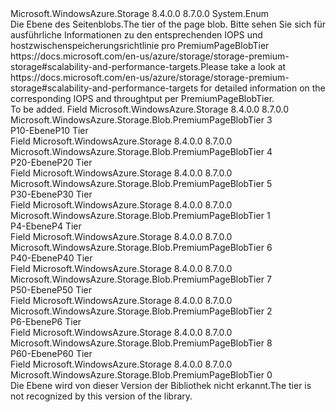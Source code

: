 <Type Name="PremiumPageBlobTier" FullName="Microsoft.WindowsAzure.Storage.Blob.PremiumPageBlobTier">
  <TypeSignature Language="C#" Value="public enum PremiumPageBlobTier" />
  <TypeSignature Language="ILAsm" Value=".class public auto ansi sealed PremiumPageBlobTier extends System.Enum" />
  <TypeSignature Language="DocId" Value="T:Microsoft.WindowsAzure.Storage.Blob.PremiumPageBlobTier" />
  <TypeSignature Language="VB.NET" Value="Public Enum PremiumPageBlobTier" />
  <TypeSignature Language="F#" Value="type PremiumPageBlobTier = " />
  <AssemblyInfo>
    <AssemblyName>Microsoft.WindowsAzure.Storage</AssemblyName>
    <AssemblyVersion>8.4.0.0</AssemblyVersion>
    <AssemblyVersion>8.7.0.0</AssemblyVersion>
  </AssemblyInfo>
  <Base>
    <BaseTypeName>System.Enum</BaseTypeName>
  </Base>
  <Docs>
    <summary>
            <span data-ttu-id="31c48-101">Die Ebene des Seitenblobs.</span><span class="sxs-lookup"><span data-stu-id="31c48-101">The tier of the page blob.</span></span>
            <span data-ttu-id="31c48-102">Bitte sehen Sie sich für ausführliche Informationen zu den entsprechenden IOPS und hostzwischenspeicherungsrichtlinie pro PremiumPageBlobTier https://docs.microsoft.com/en-us/azure/storage/storage-premium-storage#scalability-and-performance-targets.</span><span class="sxs-lookup"><span data-stu-id="31c48-102">Please take a look at https://docs.microsoft.com/en-us/azure/storage/storage-premium-storage#scalability-and-performance-targets for detailed information on the corresponding IOPS and throughtput per PremiumPageBlobTier.</span></span>
            </summary>
    <remarks>To be added.</remarks>
  </Docs>
  <Members>
    <Member MemberName="P10">
      <MemberSignature Language="C#" Value="P10" />
      <MemberSignature Language="ILAsm" Value=".field public static literal valuetype Microsoft.WindowsAzure.Storage.Blob.PremiumPageBlobTier P10 = int32(3)" />
      <MemberSignature Language="DocId" Value="F:Microsoft.WindowsAzure.Storage.Blob.PremiumPageBlobTier.P10" />
      <MemberSignature Language="VB.NET" Value="P10" />
      <MemberSignature Language="F#" Value="P10 = 3" Usage="Microsoft.WindowsAzure.Storage.Blob.PremiumPageBlobTier.P10" />
      <MemberType>Field</MemberType>
      <AssemblyInfo>
        <AssemblyName>Microsoft.WindowsAzure.Storage</AssemblyName>
        <AssemblyVersion>8.4.0.0</AssemblyVersion>
        <AssemblyVersion>8.7.0.0</AssemblyVersion>
      </AssemblyInfo>
      <ReturnValue>
        <ReturnType>Microsoft.WindowsAzure.Storage.Blob.PremiumPageBlobTier</ReturnType>
      </ReturnValue>
      <MemberValue>3</MemberValue>
      <Docs>
        <summary>
            <span data-ttu-id="31c48-103">P10-Ebene</span><span class="sxs-lookup"><span data-stu-id="31c48-103">P10 Tier</span></span>
            </summary>
      </Docs>
    </Member>
    <Member MemberName="P20">
      <MemberSignature Language="C#" Value="P20" />
      <MemberSignature Language="ILAsm" Value=".field public static literal valuetype Microsoft.WindowsAzure.Storage.Blob.PremiumPageBlobTier P20 = int32(4)" />
      <MemberSignature Language="DocId" Value="F:Microsoft.WindowsAzure.Storage.Blob.PremiumPageBlobTier.P20" />
      <MemberSignature Language="VB.NET" Value="P20" />
      <MemberSignature Language="F#" Value="P20 = 4" Usage="Microsoft.WindowsAzure.Storage.Blob.PremiumPageBlobTier.P20" />
      <MemberType>Field</MemberType>
      <AssemblyInfo>
        <AssemblyName>Microsoft.WindowsAzure.Storage</AssemblyName>
        <AssemblyVersion>8.4.0.0</AssemblyVersion>
        <AssemblyVersion>8.7.0.0</AssemblyVersion>
      </AssemblyInfo>
      <ReturnValue>
        <ReturnType>Microsoft.WindowsAzure.Storage.Blob.PremiumPageBlobTier</ReturnType>
      </ReturnValue>
      <MemberValue>4</MemberValue>
      <Docs>
        <summary>
            <span data-ttu-id="31c48-104">P20-Ebene</span><span class="sxs-lookup"><span data-stu-id="31c48-104">P20 Tier</span></span>
            </summary>
      </Docs>
    </Member>
    <Member MemberName="P30">
      <MemberSignature Language="C#" Value="P30" />
      <MemberSignature Language="ILAsm" Value=".field public static literal valuetype Microsoft.WindowsAzure.Storage.Blob.PremiumPageBlobTier P30 = int32(5)" />
      <MemberSignature Language="DocId" Value="F:Microsoft.WindowsAzure.Storage.Blob.PremiumPageBlobTier.P30" />
      <MemberSignature Language="VB.NET" Value="P30" />
      <MemberSignature Language="F#" Value="P30 = 5" Usage="Microsoft.WindowsAzure.Storage.Blob.PremiumPageBlobTier.P30" />
      <MemberType>Field</MemberType>
      <AssemblyInfo>
        <AssemblyName>Microsoft.WindowsAzure.Storage</AssemblyName>
        <AssemblyVersion>8.4.0.0</AssemblyVersion>
        <AssemblyVersion>8.7.0.0</AssemblyVersion>
      </AssemblyInfo>
      <ReturnValue>
        <ReturnType>Microsoft.WindowsAzure.Storage.Blob.PremiumPageBlobTier</ReturnType>
      </ReturnValue>
      <MemberValue>5</MemberValue>
      <Docs>
        <summary>
            <span data-ttu-id="31c48-105">P30-Ebene</span><span class="sxs-lookup"><span data-stu-id="31c48-105">P30 Tier</span></span>
            </summary>
      </Docs>
    </Member>
    <Member MemberName="P4">
      <MemberSignature Language="C#" Value="P4" />
      <MemberSignature Language="ILAsm" Value=".field public static literal valuetype Microsoft.WindowsAzure.Storage.Blob.PremiumPageBlobTier P4 = int32(1)" />
      <MemberSignature Language="DocId" Value="F:Microsoft.WindowsAzure.Storage.Blob.PremiumPageBlobTier.P4" />
      <MemberSignature Language="VB.NET" Value="P4" />
      <MemberSignature Language="F#" Value="P4 = 1" Usage="Microsoft.WindowsAzure.Storage.Blob.PremiumPageBlobTier.P4" />
      <MemberType>Field</MemberType>
      <AssemblyInfo>
        <AssemblyName>Microsoft.WindowsAzure.Storage</AssemblyName>
        <AssemblyVersion>8.4.0.0</AssemblyVersion>
        <AssemblyVersion>8.7.0.0</AssemblyVersion>
      </AssemblyInfo>
      <ReturnValue>
        <ReturnType>Microsoft.WindowsAzure.Storage.Blob.PremiumPageBlobTier</ReturnType>
      </ReturnValue>
      <MemberValue>1</MemberValue>
      <Docs>
        <summary>
            <span data-ttu-id="31c48-106">P4-Ebene</span><span class="sxs-lookup"><span data-stu-id="31c48-106">P4 Tier</span></span>
            </summary>
      </Docs>
    </Member>
    <Member MemberName="P40">
      <MemberSignature Language="C#" Value="P40" />
      <MemberSignature Language="ILAsm" Value=".field public static literal valuetype Microsoft.WindowsAzure.Storage.Blob.PremiumPageBlobTier P40 = int32(6)" />
      <MemberSignature Language="DocId" Value="F:Microsoft.WindowsAzure.Storage.Blob.PremiumPageBlobTier.P40" />
      <MemberSignature Language="VB.NET" Value="P40" />
      <MemberSignature Language="F#" Value="P40 = 6" Usage="Microsoft.WindowsAzure.Storage.Blob.PremiumPageBlobTier.P40" />
      <MemberType>Field</MemberType>
      <AssemblyInfo>
        <AssemblyName>Microsoft.WindowsAzure.Storage</AssemblyName>
        <AssemblyVersion>8.4.0.0</AssemblyVersion>
        <AssemblyVersion>8.7.0.0</AssemblyVersion>
      </AssemblyInfo>
      <ReturnValue>
        <ReturnType>Microsoft.WindowsAzure.Storage.Blob.PremiumPageBlobTier</ReturnType>
      </ReturnValue>
      <MemberValue>6</MemberValue>
      <Docs>
        <summary>
            <span data-ttu-id="31c48-107">P40-Ebene</span><span class="sxs-lookup"><span data-stu-id="31c48-107">P40 Tier</span></span>
            </summary>
      </Docs>
    </Member>
    <Member MemberName="P50">
      <MemberSignature Language="C#" Value="P50" />
      <MemberSignature Language="ILAsm" Value=".field public static literal valuetype Microsoft.WindowsAzure.Storage.Blob.PremiumPageBlobTier P50 = int32(7)" />
      <MemberSignature Language="DocId" Value="F:Microsoft.WindowsAzure.Storage.Blob.PremiumPageBlobTier.P50" />
      <MemberSignature Language="VB.NET" Value="P50" />
      <MemberSignature Language="F#" Value="P50 = 7" Usage="Microsoft.WindowsAzure.Storage.Blob.PremiumPageBlobTier.P50" />
      <MemberType>Field</MemberType>
      <AssemblyInfo>
        <AssemblyName>Microsoft.WindowsAzure.Storage</AssemblyName>
        <AssemblyVersion>8.4.0.0</AssemblyVersion>
        <AssemblyVersion>8.7.0.0</AssemblyVersion>
      </AssemblyInfo>
      <ReturnValue>
        <ReturnType>Microsoft.WindowsAzure.Storage.Blob.PremiumPageBlobTier</ReturnType>
      </ReturnValue>
      <MemberValue>7</MemberValue>
      <Docs>
        <summary>
            <span data-ttu-id="31c48-108">P50-Ebene</span><span class="sxs-lookup"><span data-stu-id="31c48-108">P50 Tier</span></span>
            </summary>
      </Docs>
    </Member>
    <Member MemberName="P6">
      <MemberSignature Language="C#" Value="P6" />
      <MemberSignature Language="ILAsm" Value=".field public static literal valuetype Microsoft.WindowsAzure.Storage.Blob.PremiumPageBlobTier P6 = int32(2)" />
      <MemberSignature Language="DocId" Value="F:Microsoft.WindowsAzure.Storage.Blob.PremiumPageBlobTier.P6" />
      <MemberSignature Language="VB.NET" Value="P6" />
      <MemberSignature Language="F#" Value="P6 = 2" Usage="Microsoft.WindowsAzure.Storage.Blob.PremiumPageBlobTier.P6" />
      <MemberType>Field</MemberType>
      <AssemblyInfo>
        <AssemblyName>Microsoft.WindowsAzure.Storage</AssemblyName>
        <AssemblyVersion>8.4.0.0</AssemblyVersion>
        <AssemblyVersion>8.7.0.0</AssemblyVersion>
      </AssemblyInfo>
      <ReturnValue>
        <ReturnType>Microsoft.WindowsAzure.Storage.Blob.PremiumPageBlobTier</ReturnType>
      </ReturnValue>
      <MemberValue>2</MemberValue>
      <Docs>
        <summary>
            <span data-ttu-id="31c48-109">P6-Ebene</span><span class="sxs-lookup"><span data-stu-id="31c48-109">P6 Tier</span></span>
            </summary>
      </Docs>
    </Member>
    <Member MemberName="P60">
      <MemberSignature Language="C#" Value="P60" />
      <MemberSignature Language="ILAsm" Value=".field public static literal valuetype Microsoft.WindowsAzure.Storage.Blob.PremiumPageBlobTier P60 = int32(8)" />
      <MemberSignature Language="DocId" Value="F:Microsoft.WindowsAzure.Storage.Blob.PremiumPageBlobTier.P60" />
      <MemberSignature Language="VB.NET" Value="P60" />
      <MemberSignature Language="F#" Value="P60 = 8" Usage="Microsoft.WindowsAzure.Storage.Blob.PremiumPageBlobTier.P60" />
      <MemberType>Field</MemberType>
      <AssemblyInfo>
        <AssemblyName>Microsoft.WindowsAzure.Storage</AssemblyName>
        <AssemblyVersion>8.4.0.0</AssemblyVersion>
        <AssemblyVersion>8.7.0.0</AssemblyVersion>
      </AssemblyInfo>
      <ReturnValue>
        <ReturnType>Microsoft.WindowsAzure.Storage.Blob.PremiumPageBlobTier</ReturnType>
      </ReturnValue>
      <MemberValue>8</MemberValue>
      <Docs>
        <summary>
            <span data-ttu-id="31c48-110">P60-Ebene</span><span class="sxs-lookup"><span data-stu-id="31c48-110">P60 Tier</span></span>
            </summary>
      </Docs>
    </Member>
    <Member MemberName="Unknown">
      <MemberSignature Language="C#" Value="Unknown" />
      <MemberSignature Language="ILAsm" Value=".field public static literal valuetype Microsoft.WindowsAzure.Storage.Blob.PremiumPageBlobTier Unknown = int32(0)" />
      <MemberSignature Language="DocId" Value="F:Microsoft.WindowsAzure.Storage.Blob.PremiumPageBlobTier.Unknown" />
      <MemberSignature Language="VB.NET" Value="Unknown" />
      <MemberSignature Language="F#" Value="Unknown = 0" Usage="Microsoft.WindowsAzure.Storage.Blob.PremiumPageBlobTier.Unknown" />
      <MemberType>Field</MemberType>
      <AssemblyInfo>
        <AssemblyName>Microsoft.WindowsAzure.Storage</AssemblyName>
        <AssemblyVersion>8.4.0.0</AssemblyVersion>
        <AssemblyVersion>8.7.0.0</AssemblyVersion>
      </AssemblyInfo>
      <ReturnValue>
        <ReturnType>Microsoft.WindowsAzure.Storage.Blob.PremiumPageBlobTier</ReturnType>
      </ReturnValue>
      <MemberValue>0</MemberValue>
      <Docs>
        <summary>
            <span data-ttu-id="31c48-111">Die Ebene wird von dieser Version der Bibliothek nicht erkannt.</span><span class="sxs-lookup"><span data-stu-id="31c48-111">The tier is not recognized by this version of the library.</span></span>
            </summary>
      </Docs>
    </Member>
  </Members>
</Type>